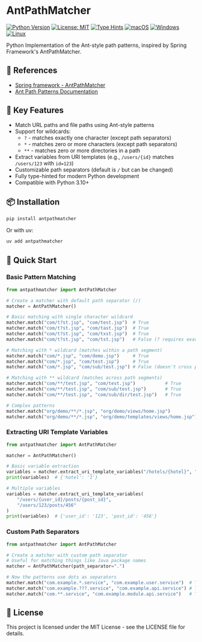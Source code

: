 # AntPathMatcher

[![Python Version](https://img.shields.io/badge/python-3.10+-blue.svg)](https://python.org)
[![License: MIT](https://img.shields.io/badge/License-MIT-yellow.svg)](https://opensource.org/licenses/MIT)
[![Type Hints](https://img.shields.io/badge/typing-typed-green.svg)](https://docs.python.org/3/library/typing.html)
[![macOS](https://img.shields.io/badge/macOS-supported-brightgreen.svg)](https://www.apple.com/macos/)
[![Windows](https://img.shields.io/badge/Windows-supported-brightgreen.svg)](https://www.microsoft.com/windows/)
[![Linux](https://img.shields.io/badge/Linux-supported-brightgreen.svg)](https://www.linux.org/)

Python Implementation of the Ant-style path patterns, inspired by Spring Framework's AntPathMatcher.

## 🔗 References

- [Spring framework - AntPathMatcher](https://docs.spring.io/spring-framework/docs/5.1.6.RELEASE_to_5.2.0.M1/Spring%20Framework%205.1.6.RELEASE/org/springframework/util/AntPathMatcher.html)
- [Ant Path Patterns Documentation](https://ant.apache.org/manual/dirtasks.html#patterns)

## 🚀 Key Features

- Match URL paths and file paths using Ant-style patterns
- Support for wildcards:
  - `?` - matches exactly one character (except path separators)
  - `*` - matches zero or more characters (except path separators)
  - `**` - matches zero or more directories in a path
- Extract variables from URI templates (e.g., `/users/{id}` matches `/users/123` with `id=123`)
- Customizable path separators (default is `/` but can be changed)
- Fully type-hinted for modern Python development
- Compatible with Python 3.10+

## 📦 Installation

```bash
pip install antpathmatcher
```

Or with uv:

```bash
uv add antpathmatcher
```

## 🎯 Quick Start

### Basic Pattern Matching

```python
from antpathmatcher import AntPathMatcher

# Create a matcher with default path separator (/)
matcher = AntPathMatcher()

# Basic matching with single character wildcard
matcher.match("com/t?st.jsp", "com/test.jsp")  # True
matcher.match("com/t?st.jsp", "com/tast.jsp")  # True
matcher.match("com/t?st.jsp", "com/txst.jsp")  # True
matcher.match("com/t?st.jsp", "com/tst.jsp")   # False (? requires exactly one character)

# Matching with * wildcard (matches within a path segment)
matcher.match("com/*.jsp", "com/demo.jsp")     # True
matcher.match("com/*.jsp", "com/test.jsp")     # True
matcher.match("com/*.jsp", "com/sub/test.jsp") # False (doesn't cross path boundaries)

# Matching with ** wildcard (matches across path segments)
matcher.match("com/**/test.jsp", "com/test.jsp")           # True
matcher.match("com/**/test.jsp", "com/sub/test.jsp")       # True
matcher.match("com/**/test.jsp", "com/sub/dir/test.jsp")   # True

# Complex patterns
matcher.match("org/demo/**/*.jsp", "org/demo/views/home.jsp")           # True
matcher.match("org/demo/**/*.jsp", "org/demo/templates/views/home.jsp") # True
```

### Extracting URI Template Variables

```python
from antpathmatcher import AntPathMatcher

matcher = AntPathMatcher()

# Basic variable extraction
variables = matcher.extract_uri_template_variables("/hotels/{hotel}", "/hotels/1")
print(variables)  # {'hotel': '1'}

# Multiple variables
variables = matcher.extract_uri_template_variables(
    "/users/{user_id}/posts/{post_id}", 
    "/users/123/posts/456"
)
print(variables)  # {'user_id': '123', 'post_id': '456'}
```

### Custom Path Separators

```python
from antpathmatcher import AntPathMatcher

# Create a matcher with custom path separator
# Useful for matching things like Java package names
matcher = AntPathMatcher(path_separator=".")

# Now the patterns use dots as separators
matcher.match("com.example.*.service", "com.example.user.service")  # True
matcher.match("com.example.???.service", "com.example.api.service") # True
matcher.match("com.**.service", "com.example.module.api.service")   # True
```

## 📝 License

This project is licensed under the MIT License - see the LICENSE file for details.
